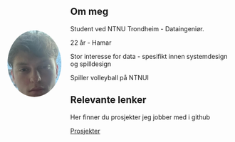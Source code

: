 <div style="display: flex; align-items: center;">
  <img src="IMG_1083 (1).png" alt="Portrait" style="border-radius: 50%; width: 150px; height: 150px; object-fit: cover; margin-right: 20px;">
  <div>
    <h2>Om meg</h2>
    <p>Student ved NTNU Trondheim - Dataingeniør.</p>
    <p>22 år - Hamar<p>
    <p>Stor interesse for data - spesifikt innen systemdesign og spilldesign</p>
    <p>Spiller volleyball på NTNUI</p>
    <h2>Relevante lenker</h2>
    <p>Her finner du prosjekter jeg jobber med i github</p>
    <a href="Prosjekter.md">Prosjekter</a>
  </div>
</div>

